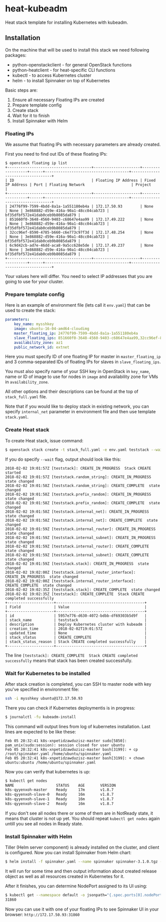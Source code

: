 # heat-kubeadm

Heat stack template for installing Kubernetes with kubeadm.

## Installation

On the machine that will be used to install this stack we need
following packages:

* python-openstackclient - for general OpenStack functions
* python-heatclient - for heat-specific CLI functions
* kubectl - to access Kubernetes cluster
* helm - to install Spinnaker on top of Kubernetes

Basic steps are:

1. Ensure all necessary Floating IPs are created
1. Prepare template config
1. Create stack
1. Wait for it to finish
1. Install Spinnaker with Helm

### Floating IPs

We assume that floating IPs with necessary parameters are already created.

First you need to find out IDs of these floating IPs:

```
$ openstack floating ip list
+--------------------------------------+---------------------+------------------+------+--------------------------------------+----------------------------------+
| ID                                   | Floating IP Address | Fixed IP Address | Port | Floating Network                     | Project                          |
+--------------------------------------+---------------------+------------------+------+--------------------------------------+----------------------------------+
| 24776f99-7599-4bdd-8a1a-1a551180eb4a | 172.17.50.93        | None             | None | 3e868882-d59e-416a-90a1-48cc04cab723 | bf35dfbf572e41dab0ceb9b8085da879 |
| 851660f0-3648-4560-9403-c68647e4aa99 | 172.17.49.222       | None             | None | 3e868882-d59e-416a-90a1-48cc04cab723 | bf35dfbf572e41dab0ceb9b8085da879 |
| 32cc96ef-8590-4785-b660-c6e773c97f3d | 172.17.48.254       | None             | None | 3e868882-d59e-416a-90a1-48cc04cab723 | bf35dfbf572e41dab0ceb9b8085da879 |
| 6c9d42cb-ad7e-46dd-aca8-9a5cc628e5de | 172.17.49.237       | None             | None | 3e868882-d59e-416a-90a1-48cc04cab723 | bf35dfbf572e41dab0ceb9b8085da879 |
+--------------------------------------+---------------------+------------------+------+--------------------------------------+----------------------------------+
```

Your values here will differ. You need to select IP addresses that you are
going to use for your cluster.

### Prepare template config

Here is an example of environment file (lets call it `env.yaml`) that can be
used to create the stack:

```yaml
parameters:
    key_name: mysshkey
    image: ubuntu-16-04-amd64-cloudimg    
    master_floating_ip: 24776f99-7599-4bdd-8a1a-1a551180eb4a
    slave_floating_ips: 851660f0-3648-4560-9403-c68647e4aa99,32cc96ef-8590-4785-b660-c6e773c97f3d,6c9d42cb-ad7e-46dd-aca8-9a5cc628e5de
    availability_zone: az1
    public_network_id: extnet
```

Here you must specify ID of one floating IP for master in `master_floating_ip`
and 3 comma-separated IDs of floating IPs for slaves in `slave_floating_ips`.

You must also specify name of your SSH key in OpenStack in `key_name`,
name or ID of image to use for nodes in `image` and availability zone for
VMs in `availability_zone`.

All other options and their descriptions can be found at the top of
`stack_full.yaml` file.

Note that if you would like to deploy stack in existing network, you can
specify `internal_net` parameter in environment file and then use template
`stack.yaml`.

### Create Heat stack


To create Heat stack, issue command:

```bash
$ openstack stack create -t stack_full.yaml -e env.yaml teststack --wait                                                                                        ~/src/github.com/YorikSar/heat-kubeadm
```

If you do specify `--wait` flag, output should look like this:
```
2018-02-02 19:01:57Z [teststack]: CREATE_IN_PROGRESS  Stack CREATE started
2018-02-02 19:01:57Z [teststack.random_string]: CREATE_IN_PROGRESS  state changed
2018-02-02 19:01:58Z [teststack.random_string]: CREATE_COMPLETE  state changed
2018-02-02 19:01:58Z [teststack.prefix_random]: CREATE_IN_PROGRESS  state changed
2018-02-02 19:01:58Z [teststack.prefix_random]: CREATE_COMPLETE  state changed
2018-02-02 19:01:58Z [teststack.internal_net]: CREATE_IN_PROGRESS  state changed
2018-02-02 19:01:58Z [teststack.internal_net]: CREATE_COMPLETE  state changed
2018-02-02 19:01:59Z [teststack.internal_router]: CREATE_IN_PROGRESS  state changed
2018-02-02 19:01:59Z [teststack.internal_subnet]: CREATE_IN_PROGRESS  state changed
2018-02-02 19:01:59Z [teststack.internal_router]: CREATE_COMPLETE  state changed
2018-02-02 19:01:59Z [teststack.internal_subnet]: CREATE_COMPLETE  state changed
2018-02-02 19:01:59Z [teststack.stack]: CREATE_IN_PROGRESS  state changed
2018-02-02 19:02:00Z [teststack.internal_router_interface]: CREATE_IN_PROGRESS  state changed
2018-02-02 19:02:00Z [teststack.internal_router_interface]: CREATE_COMPLETE  state changed
2018-02-02 19:02:35Z [teststack.stack]: CREATE_COMPLETE  state changed
2018-02-02 19:02:35Z [teststack]: CREATE_COMPLETE  Stack CREATE completed successfully
+---------------------+----------------------------------------+
| Field               | Value                                  |
+---------------------+----------------------------------------+
| id                  | 5957e776-d630-4072-bdbb-df69303b5d9f   |
| stack_name          | teststack                              |
| description         | Deploy Kubernetes cluster with kubeadm |
| creation_time       | 2018-02-02T19:01:57Z                   |
| updated_time        | None                                   |
| stack_status        | CREATE_COMPLETE                        |
| stack_status_reason | Stack CREATE completed successfully    |
+---------------------+----------------------------------------+
```

The line `[teststack]: CREATE_COMPLETE  Stack CREATE completed successfully`
means that stack has been created successfully.

### Wait for Kubernetes to be installed

After stack creation is completed, you can SSH to master node with key you've
specified in environment file:

```bash
ssh -i mysshkey ubuntu@172.17.50.93
```

There you can check if Kubernetes deploymentis is in progress:

```bash
$ journalctl -fu kubeadm-install
```

This command will output lines from log of kubernetes installation. Last lines
are expected to be like these:

```
Feb 05 20:32:41 k8s-xnpetidzawduzisz-master sudo[5850]: pam_unix(sudo:session): session closed for user ubuntu
Feb 05 20:32:41 k8s-xnpetidzawduzisz-master bash[3199]: + cp /root/spinnaker.yaml /home/ubuntu/spinnaker.yaml
Feb 05 20:32:41 k8s-xnpetidzawduzisz-master bash[3199]: + chown ubuntu:ubuntu /home/ubuntu/spinnaker.yaml
```

Now you can verify that kubernetes is up:

```bash
$ kubectl get nodes
NAME                   STATUS    AGE       VERSION
k8s-qyyenxoh-master    Ready     17m       v1.8.7
k8s-qyyenxoh-slave-0   Ready     16m       v1.8.7
k8s-qyyenxoh-slave-1   Ready     16m       v1.8.7
k8s-qyyenxoh-slave-2   Ready     16m       v1.8.7
```

If you don't see all nodes there or some of them are in NotReady state, it
means that cluster is not up yet. You should repeat `kubectl get nodes` again
untill you see all nodes in Ready state.

### Install Spinnaker with Helm

Tiller (Helm server component) is already installed on the cluster, and client
is configured. Now you can install Spinnaker from Helm chart:

```bash
$ helm install -f spinnaker.yaml --name spinnaker spinnaker-3.1.0.tgz --wait
```

It will run for some time and then output information about created release
object as well as all resources created in Kubernetes for it.

After it finishes, you can determine NodePort assigned to its UI using:
```bash
$ kubectl get --namespace default -o jsonpath="{.spec.ports[0].nodePort}" services spinnaker-spinnaker-deck
31860
```

Now you can use it with one of your floating IPs to see Spinnaker UI in your
browser: `http://172.17.50.93:31860`

